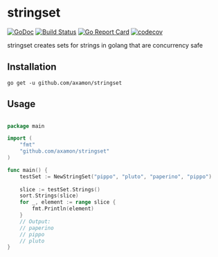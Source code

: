 # stringset

[![GoDoc](https://godoc.org/github.com/axamon/stringset?status.svg)](https://godoc.org/github.com/axamon/stringset)
[![Build Status](https://travis-ci.org/axamon/stringset.svg?branch=master)](https://travis-ci.org/axamon/stringset)
[![Go Report Card](https://goreportcard.com/badge/github.com/axamon/stringset)](https://goreportcard.com/report/github.com/axamon/stringset)
[![codecov](https://codecov.io/gh/axamon/stringset/branch/master/graph/badge.svg)](https://codecov.io/gh/axamon/stringset)


stringset creates sets for strings in golang that are concurrency safe



## Installation
```go get -u github.com/axamon/stringset```

## Usage
```go

package main

import (
    "fmt"
    "github.com/axamon/stringset"
)

func main() {
    testSet := NewStringSet("pippo", "pluto", "paperino", "pippo")
      
	slice := testSet.Strings()
	sort.Strings(slice)
	for _, element := range slice {
		fmt.Println(element)
	}
	// Output:
	// paperino
	// pippo
	// pluto
}
```


